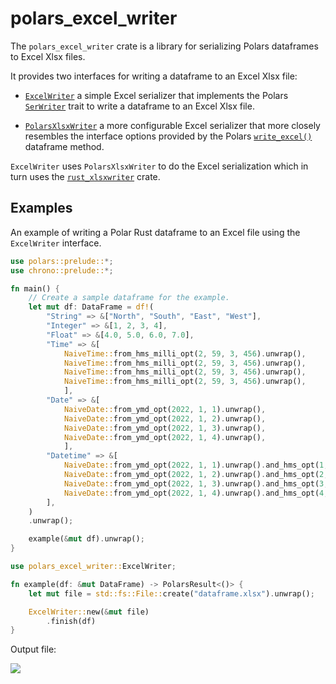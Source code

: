 # polars_excel_writer

The `polars_excel_writer` crate is a library for serializing Polars dataframes
to Excel Xlsx files.

It provides two interfaces for writing a dataframe to an Excel Xlsx file:

- [`ExcelWriter`] a simple Excel serializer that implements the Polars
  [`SerWriter`] trait to write a dataframe to an Excel Xlsx file.

- [`PolarsXlsxWriter`] a more configurable Excel serializer that more closely
  resembles the interface options provided by the Polars [`write_excel()`]
  dataframe method.

`ExcelWriter` uses `PolarsXlsxWriter` to do the Excel serialization which in
turn uses the [`rust_xlsxwriter`] crate.

[`ExcelWriter`]: https://docs.rs/polars_excel_writer/latest/polars_excel_writer/struct.ExcelWriter.html
[`PolarsXlsxWriter`]: https://docs.rs/polars_excel_writer/latest/polars_excel_writer/struct.PolarsXlsxWriter.html

[`SerWriter`]:
    https://docs.rs/polars/latest/polars/prelude/trait.SerWriter.html

[`CsvWriter`]:
    https://docs.rs/polars/latest/polars/prelude/struct.CsvWriter.html

[`rust_xlsxwriter`]: https://docs.rs/rust_xlsxwriter/latest/rust_xlsxwriter/

[`write_excel()`]:
   https://pola-rs.github.io/polars/py-polars/html/reference/api/polars.DataFrame.write_excel.html#polars.DataFrame.write_excel

## Examples

An example of writing a Polar Rust dataframe to an Excel file using the
`ExcelWriter` interface.

```rust
use polars::prelude::*;
use chrono::prelude::*;

fn main() {
    // Create a sample dataframe for the example.
    let mut df: DataFrame = df!(
        "String" => &["North", "South", "East", "West"],
        "Integer" => &[1, 2, 3, 4],
        "Float" => &[4.0, 5.0, 6.0, 7.0],
        "Time" => &[
            NaiveTime::from_hms_milli_opt(2, 59, 3, 456).unwrap(),
            NaiveTime::from_hms_milli_opt(2, 59, 3, 456).unwrap(),
            NaiveTime::from_hms_milli_opt(2, 59, 3, 456).unwrap(),
            NaiveTime::from_hms_milli_opt(2, 59, 3, 456).unwrap(),
            ],
        "Date" => &[
            NaiveDate::from_ymd_opt(2022, 1, 1).unwrap(),
            NaiveDate::from_ymd_opt(2022, 1, 2).unwrap(),
            NaiveDate::from_ymd_opt(2022, 1, 3).unwrap(),
            NaiveDate::from_ymd_opt(2022, 1, 4).unwrap(),
            ],
        "Datetime" => &[
            NaiveDate::from_ymd_opt(2022, 1, 1).unwrap().and_hms_opt(1, 0, 0).unwrap(),
            NaiveDate::from_ymd_opt(2022, 1, 2).unwrap().and_hms_opt(2, 0, 0).unwrap(),
            NaiveDate::from_ymd_opt(2022, 1, 3).unwrap().and_hms_opt(3, 0, 0).unwrap(),
            NaiveDate::from_ymd_opt(2022, 1, 4).unwrap().and_hms_opt(4, 0, 0).unwrap(),
        ],
    )
    .unwrap();

    example(&mut df).unwrap();
}

use polars_excel_writer::ExcelWriter;

fn example(df: &mut DataFrame) -> PolarsResult<()> {
    let mut file = std::fs::File::create("dataframe.xlsx").unwrap();

    ExcelWriter::new(&mut file)
        .finish(df)
}
```

Output file:

<img src="https://rustxlsxwriter.github.io/images/excelwriter_intro.png">

